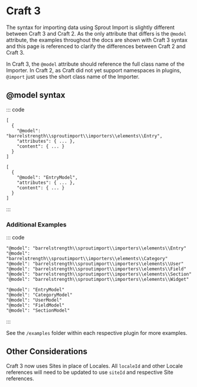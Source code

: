 # Craft 3

The syntax for importing data using Sprout Import is slightly different between Craft 3 and Craft 2. As the only attribute that differs is the `@model` attribute, the examples throughout the docs are shown with Craft 3 syntax and this page is referenced to clarify the differences between Craft 2 and Craft 3. 

In Craft 3, the `@model` attribute should reference the full class name of the Importer. In Craft 2, as Craft did not yet support namespaces in plugins, `@import` just uses the short class name of the Importer.

## @model syntax

::: code

``` craft3
[
  {
    "@model": "barrelstrength\\sproutimport\\importers\\elements\\Entry",
    "attributes": { ... },
    "content": { ... }
  }
]
```

``` craft2
[
  {
    "@model": "EntryModel",
    "attributes": { ... },
    "content": { ... }
  }
]
```

:::

### Additional Examples

::: code

``` craft3
"@model": "barrelstrength\\sproutimport\\importers\\elements\\Entry"
"@model": "barrelstrength\\sproutimport\\importers\\elements\\Category"
"@model": "barrelstrength\\sproutimport\\importers\\elements\\User"
"@model": "barrelstrength\\sproutimport\\importers\\elements\\Field"
"@model": "barrelstrength\\sproutimport\\importers\\elements\\Section"
"@model": "barrelstrength\\sproutimport\\importers\\elements\\Widget"
```

``` craft2
"@model": "EntryModel"
"@model": "CategoryModel"
"@model": "UserModel"
"@model": "FieldModel"
"@model": "SectionModel"
```

:::

See the `/examples` folder within each respective plugin for more examples.

## Other Considerations

Craft 3 now uses Sites in place of Locales. All `localeId` and other Locale references will need to be updated to use `siteId` and respective Site references.